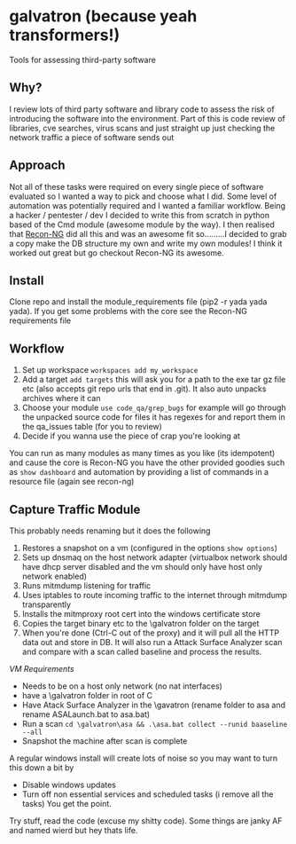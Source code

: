 # galvatron (because yeah transformers!)
Tools for assessing third-party software

## Why?
I review lots of third party software and library code to assess the risk of
introducing the software into the environment. Part of this is code review of
libraries, cve searches, virus scans and just straight up just checking the
network traffic a piece of software sends out

## Approach
Not all of these tasks were required on every single piece of software evaluated
so I wanted a way to pick and choose what I did. Some level of automation was
potentially required and I wanted a familiar workflow. Being a hacker /
pentester / dev I decided to write this from scratch in python based of the Cmd
module (awesome module by the way). I then realised that
[Recon-NG](https://github.com/lanmaster53/recon-ng) did all this and was an
awesome fit so.........I decided to grab a copy make the DB structure my own and
write my own modules! I think it worked out great but go checkout Recon-NG its
awesome.

## Install
Clone repo and install the module_requirements file (pip2 -r yada yada yada). If
you get some problems with the core see the Recon-NG requirements file

## Workflow
1. Set up workspace `workspaces add my_workspace`
2. Add a target `add targets` this will ask you for a path to the exe tar gz
   file etc (also accepts git repo urls that end in .git). It also auto unpacks
   archives where it can
3. Choose your module `use code_qa/grep_bugs` for example will go through the
   unpacked source code for files it has regexes for and report them in the
   qa_issues table (for you to review)
4. Decide if you wanna use the piece of crap you're looking at

You can run as many modules as many times as you like (its idempotent) and cause
the core is Recon-NG you have the other provided goodies such as `show dashboard` 
and automation by providing a list of commands in a resource file (again see
recon-ng)

## Capture Traffic Module
This probably needs renaming but it does the following
1. Restores a snapshot on a vm (configured in the options `show options`)
2. Sets up dnsmaq on the host network adapter (virtualbox network should have
   dhcp server disabled and the vm should only have host only network enabled)
3. Runs mitmdump listening for traffic
4. Uses iptables to route incoming traffic to the internet through mitmdump
   transparently
5. Installs the mitmproxy root cert into the windows certificate store
6. Copies the target binary etc to the \galvatron folder on the target
7. When you're done (Ctrl-C out of the proxy) and it will pull all the HTTP data
   out and store in DB. It will also run a Attack Surface Analyzer scan and
   compare with a scan called baseline and process the results.
   
*VM Requirements*
- Needs to be on a host only network (no nat interfaces) 
- have a \galvatron folder in root of C
- Have Atack Surface Analyzer in the \gavatron (rename folder to asa and rename
  ASALaunch.bat to asa.bat)
- Run a scan `cd \galvatron\asa && .\asa.bat collect --runid baaseline --all`
- Snapshot the machine after scan is complete

A regular windows install will create lots of noise so you may want to turn this
down a bit by
- Disable windows updates
- Turn off non essential services and scheduled tasks (i remove all the tasks)
You get the point.

Try stuff, read the code (excuse my shitty code). Some things are janky AF and
named wierd but hey thats life.


